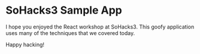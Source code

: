 SoHacks3 Sample App
===================

I hope you enjoyed the React workshop at SoHacks3.
This goofy application uses many of the techniques
that we covered today.

Happy hacking!
